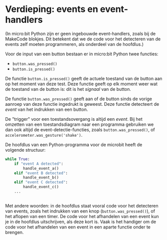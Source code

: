 # Verdieping: events en event-handlers

(In micro:bit Python zijn er geen ingebouwde event-handlers, zoals bij de MakeCode blokjes. Dit betekent dat we de code voor het detecteren van de events zelf moeten programmeren, als onderdeel van de hoofdlus.)

Voor de input van een button bestaan er in micro:bit Python twee functies:

* `button.was_pressed()`
* `button.is_pressed()`

De functie `button.is_pressed()` geeft de actuele toestand van de button aan op het moment van deze test.
Deze functie geeft op elk moment weer wat de toestand van de button is:
dit is het *signaal* van de button.

De functie `button.was_pressed()` geeft aan of de button sinds de vorige aanroep van deze functie ingedrukt is geweest. Deze functie detecteert de *event* van het indrukken van een button.

De "trigger" voor een toestandsovergang is altijd een *event*.
Bij het omzetten van een toestandsdiagram naar een programma gebruiken we dan ook altijd de event-detectie-functies, zoals `button.was_pressed()`, of `accelerometer.was_gesture('shake')`.


De hoofdlus van een Python-programma voor de microbit heeft de volgende structuur:

```Python
while True:
    if "event A detected":
        handle_event_a()
    elif "event B detected":
        handle_event_b()
    elif "event C detected":
        handle_event_c()
    ...    
       
```

Met andere woorden: in de hoofdlus staat vooral code voor het detecteren van events, zoals het indrukken van een knop (`button.was_pressed()`), of het aflopen van een timer.
De code voor het afhandelen van een event kun je in de hoofdlus uitschrijven, als deze kort is.
Vaak is het handiger om de code voor het afhandelen van een event in een aparte functie onder te brengen.


